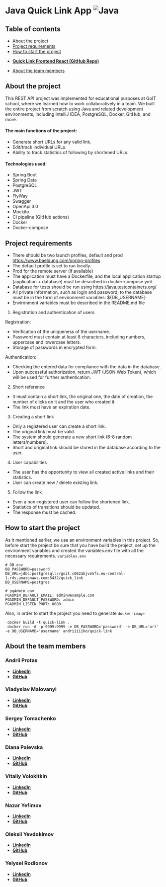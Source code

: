 # Java Quick Link App ![Java](https://cdn3.emoji.gg/emojis/java.png)

## Table of contents

* [About the project](#about-the-project)
* [Project requirements](#project-requirements)
* [How to start the project](#how-to-start-the-project)

- __[Quick Link Frontend React (GitHub Repo)](https://github.com/andriiiiiko/quick-link-frontend)__

* [About the team members](#about-the-team-members)

## About the project

This REST API project was implemented for educational purposes at GoIT school, where we learned how to work
collaboratively in a team. We built the entire project from scratch using Java and related development environments,
including IntelliJ IDEA, PostgreSQL, Docker, GitHub, and more.

#### The main functions of the project:

- Generate short URLs for any valid link.
- Edit/track individual URLs.
- Ability to track statistics of following by shortened URLs.

#### Technologies used:

- Spring Boot
- Spring Data
- PostgreSQL
- JWT
- FlyWay
- Swagger
- OpenApi 3.0
- Mockito
- CI pipeline (GitHub actions)
- Docker
- Docker-compose

## Project requirements

- There should be two launch profiles, default and prod https://www.baeldung.com/spring-profiles
- The default profile is set to run locally.
- Prod for the remote server (if available)
- The application must have a Dockerfile, and the local application startup (application + database) must be described
  in docker-compose.yml
- Database for tests should be run using https://java.testcontainers.org/
- All private information, such as login and password, to the database must be in the form of environment variables:
  ${DB_USERNAME}
- Environment variables must be described in the README.md file

1. Registration and authentication of users

Registration:

- Verification of the uniqueness of the username.
- Password must contain at least 8 characters, including numbers, uppercase and lowercase letters.
- Storage of passwords in encrypted form.

Authentication:

- Checking the entered data for compliance with the data in the database.
- Upon successful authorization, return JWT (JSON Web Token), which will be used for further authentication.

2. Short reference

- It must contain a short link, the original one, the date of creation, the number of clicks on it and the user who
  created it.
- The link must have an expiration date.

3. Creating a short link

- Only a registered user can create a short link.
- The original link must be valid.
- The system should generate a new short link (6-8 random letters/numbers).
- Short and original link should be stored in the database according to the user.

4. User capabilities

- The user has the opportunity to view all created active links and their statistics.
- User can create new / delete existing link.

5. Follow the link

- Even a non-registered user can follow the shortened link.
- Statistics of transitions should be updated.
- The response must be cached.

## How to start the project

As it mentioned earlier, we use an environment variables in this project. So, before start the project be sure that
you have build the project, set up the environment variables and created the variables.env file with all the necessary
requirements.
`variables.env`

    # DB env
    DB_PASSWORD=password
    DB_URL=jdbc:postgresql://goit.c082abjve5fs.eu-central-1.rds.amazonaws.com:5432/quick_link
    DB_USERNAME=postgres

    # pgAdmin env
    PGADMIN_DEFAULT_EMAIL: admin@example.com
    PGADMIN_DEFAULT_PASSWORD: admin
    PGADMIN_LISTEN_PORT: 8080

Also, in order to start the project you need to generate `docker-image`

     docker build -t quick-link .
     docker run -d -p 9999:9999 -e DB_PASSWORD='password' -e DB_URL='url' -e DB_USERNAME='username' andriiiiiko/quick-link

## About the team members

### Andrii Protas

- __[LinkedIn](https://www.linkedin.com/in/andriiiiiko/)__
- __[GitHub](https://github.com/andriiiiiko)__

### Vladyslav Malovanyi

- __[LinkedIn](https://www.linkedin.com/in/vladyslav-malovanyi-b1040b27b/)__
- __[GitHub](https://github.com/vldMlvn)__

### Sergey Tomachenko

- __[LinkedIn](https://www.linkedin.com/in/sergey-tomachenko/)__
- __[GitHub](https://github.com/Ne4upara)__

### Diana Paievska

- __[LinkedIn](https://www.linkedin.com/in/%D0%B4%D1%96%D0%B0%D0%BD%D0%B0-%D0%BF%D0%B0%D1%94%D0%B2%D1%81%D1%8C%D0%BA%D0%B0-03aa3a1aa/?trk=contact-info)__
- __[GitHub](https://github.com/paievska)__

### Vitaliy Volokitkin

- __[LinkedIn](https://www.linkedin.com/in/vitaliy-volokitkin-55741b28b/)__
- __[GitHub](https://github.com/VitaliyJV)__

### Nazar Yefimov

- __[LinkedIn](https://www.linkedin.com/in/nazar-yefimov-3543042a5/)__
- __[GitHub](https://github.com/NazarYefimov)__

### Oleksii Yevdokimov

- __[LinkedIn](https://www.linkedin.com/in/oleksii-yevdokymov-5a6730217/)__
- __[GitHub](https://github.com/AlexYevdokymov)__

### Yelysei Rodionov

- __[LinkedIn](https://www.linkedin.com/in/yelysei-rodionov/)__
- __[GitHub](https://github.com/YelyseiR)__
